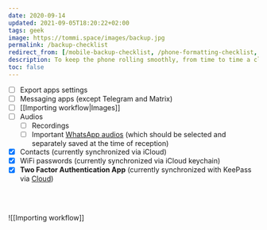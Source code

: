 ```yaml
---
date: 2020-09-14
updated: 2021-09-05T18:20:22+02:00
tags: geek
image: https://tommi.space/images/backup.jpg
permalink: /backup-checklist
redirect_from: [/mobile-backup-checklist, /phone-formatting-checklist, /mobile-formatting, /phone-backup-checklist, /phone-backup-checklist, /phone-backup, /mobile-backup, /adb-file-transfer, /android-file-transfer, /macos-backup, /formatting-checklist]
description: To keep the phone rolling smoothly, from time to time a classic data backup and factory reset are necessary, but it’s important not to forget what to save before hitting the red button. These are my checklist and importing workflow.
toc: false
---
```

- [ ] Export apps settings
- [ ] Messaging apps (except Telegram and Matrix)
- [ ] [[Importing workflow|Images]]
- [ ] Audios
	- [ ] Recordings
	- [ ] Important <u>WhatsApp audios</u> (which should be selected and separately saved at the time of reception)
- [x] Contacts (currently synchronized via iCloud)
- [x] WiFi passwords (currently synchronized via iCloud keychain)
- [x] **Two Factor Authentication App** (currently synchronized with KeePass via [Cloud](https://cloud.tommi.space))

<br>
<br>

![[Importing workflow]]
